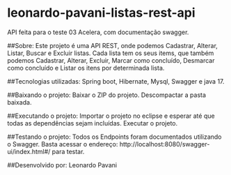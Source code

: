 # leonardo-pavani-listas-rest-api
API feita para o teste 03 Acelera, com documentação swagger.

##Sobre:
Este projeto é uma API REST, onde podemos Cadastrar, Alterar, Listar, Buscar e Excluir listas. Cada lista tem os seus items, que também podemos Cadastrar, Alterar, Excluir, Marcar como concluído, Desmarcar como concluído e Listar os itens por determinada lista.

##Tecnologias utilizadas:
Spring boot, Hibernate, Mysql, Swagger e java 17.

##Baixando o projeto:
Baixar o ZIP do projeto.
Descompactar a pasta baixada.

##Executando o projeto:
Importar o projeto no eclipse e esperar até que todas as dependências sejam incluídas.
Executar o projeto.

##Testando o projeto:
Todos os Endpoints foram documentados utilizando o Swagger. 
Basta acessar o endereço: http://localhost:8080/swagger-ui/index.html#/ para testar.

##Desenvolvido por: Leonardo Pavani